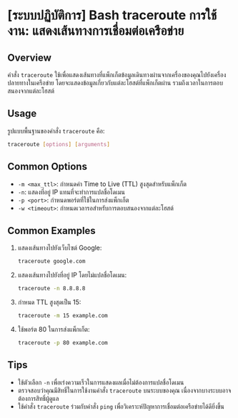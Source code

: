 # [ระบบปฏิบัติการ] Bash traceroute การใช้งาน: แสดงเส้นทางการเชื่อมต่อเครือข่าย

## Overview
คำสั่ง `traceroute` ใช้เพื่อแสดงเส้นทางที่แพ็กเก็ตข้อมูลเดินทางผ่านจากเครื่องของคุณไปยังเครื่องปลายทางในเครือข่าย โดยจะแสดงข้อมูลเกี่ยวกับแต่ละโฮสต์ที่แพ็กเก็ตผ่าน รวมถึงเวลาในการตอบสนองจากแต่ละโฮสต์

## Usage
รูปแบบพื้นฐานของคำสั่ง `traceroute` คือ:

```bash
traceroute [options] [arguments]
```

## Common Options
- `-m <max_ttl>`: กำหนดค่า Time to Live (TTL) สูงสุดสำหรับแพ็กเก็ต
- `-n`: แสดงที่อยู่ IP แทนที่จะทำการแปลชื่อโดเมน
- `-p <port>`: กำหนดพอร์ตที่ใช้ในการส่งแพ็กเก็ต
- `-w <timeout>`: กำหนดเวลารอสำหรับการตอบสนองจากแต่ละโฮสต์

## Common Examples
1. แสดงเส้นทางไปยังเว็บไซต์ Google:
    ```bash
    traceroute google.com
    ```

2. แสดงเส้นทางไปยังที่อยู่ IP โดยไม่แปลชื่อโดเมน:
    ```bash
    traceroute -n 8.8.8.8
    ```

3. กำหนด TTL สูงสุดเป็น 15:
    ```bash
    traceroute -m 15 example.com
    ```

4. ใช้พอร์ต 80 ในการส่งแพ็กเก็ต:
    ```bash
    traceroute -p 80 example.com
    ```

## Tips
- ใช้ตัวเลือก `-n` เพื่อเร่งความเร็วในการแสดงผลเมื่อไม่ต้องการแปลชื่อโดเมน
- ตรวจสอบว่าคุณมีสิทธิ์ในการใช้งานคำสั่ง `traceroute` บนระบบของคุณ เนื่องจากบางระบบอาจต้องการสิทธิ์ผู้ดูแล
- ใช้คำสั่ง `traceroute` ร่วมกับคำสั่ง `ping` เพื่อวิเคราะห์ปัญหาการเชื่อมต่อเครือข่ายได้ดียิ่งขึ้น
